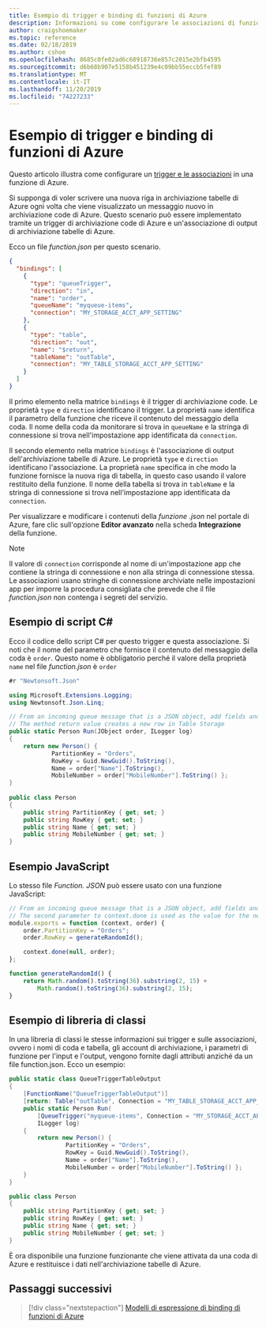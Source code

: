 ```yaml
---
title: Esempio di trigger e binding di funzioni di Azure
description: Informazioni su come configurare le associazioni di funzioni di Azure
author: craigshoemaker
ms.topic: reference
ms.date: 02/18/2019
ms.author: cshoe
ms.openlocfilehash: 8685c0fe02ad6c68918736e857c2015e2bfb4595
ms.sourcegitcommit: d6b68b907e5158b451239e4c09bb55eccb5fef89
ms.translationtype: MT
ms.contentlocale: it-IT
ms.lasthandoff: 11/20/2019
ms.locfileid: "74227233"
---
```

# <a name="azure-functions-trigger-and-binding-example"></a>Esempio di trigger e binding di funzioni di Azure

Questo articolo illustra come configurare un [trigger e le associazioni](./functions-triggers-bindings.md) in una funzione di Azure.

Si supponga di voler scrivere una nuova riga in archiviazione tabelle di Azure ogni volta che viene visualizzato un messaggio nuovo in archiviazione code di Azure. Questo scenario può essere implementato tramite un trigger di archiviazione code di Azure e un'associazione di output di archiviazione tabelle di Azure. 

Ecco un file *function.json* per questo scenario. 

```json
{
  "bindings": [
    {
      "type": "queueTrigger",
      "direction": "in",
      "name": "order",
      "queueName": "myqueue-items",
      "connection": "MY_STORAGE_ACCT_APP_SETTING"
    },
    {
      "type": "table",
      "direction": "out",
      "name": "$return",
      "tableName": "outTable",
      "connection": "MY_TABLE_STORAGE_ACCT_APP_SETTING"
    }
  ]
}
```

Il primo elemento nella matrice `bindings` è il trigger di archiviazione code. Le proprietà `type` e `direction` identificano il trigger. La proprietà `name` identifica il parametro della funzione che riceve il contenuto del messaggio della coda. Il nome della coda da monitorare si trova in `queueName` e la stringa di connessione si trova nell'impostazione app identificata da `connection`.

Il secondo elemento nella matrice `bindings` è l'associazione di output dell'archiviazione tabelle di Azure. Le proprietà `type` e `direction` identificano l'associazione. La proprietà `name` specifica in che modo la funzione fornisce la nuova riga di tabella, in questo caso usando il valore restituito della funzione. Il nome della tabella si trova in `tableName` e la stringa di connessione si trova nell'impostazione app identificata da `connection`.

Per visualizzare e modificare i contenuti della *funzione .json* nel portale di Azure, fare clic sull'opzione **Editor avanzato** nella scheda **Integrazione** della funzione.

> [!NOTE]
> Il valore di `connection` corrisponde al nome di un'impostazione app che contiene la stringa di connessione e non alla stringa di connessione stessa. Le associazioni usano stringhe di connessione archiviate nelle impostazioni app per imporre la procedura consigliata che prevede che il file *function.json* non contenga i segreti del servizio.

## <a name="c-script-example"></a>Esempio di script C#

Ecco il codice dello script C# per questo trigger e questa associazione. Si noti che il nome del parametro che fornisce il contenuto del messaggio della coda è `order`. Questo nome è obbligatorio perché il valore della proprietà `name` nel file *function.json* è `order` 

```cs
#r "Newtonsoft.Json"

using Microsoft.Extensions.Logging;
using Newtonsoft.Json.Linq;

// From an incoming queue message that is a JSON object, add fields and write to Table storage
// The method return value creates a new row in Table Storage
public static Person Run(JObject order, ILogger log)
{
    return new Person() { 
            PartitionKey = "Orders", 
            RowKey = Guid.NewGuid().ToString(),  
            Name = order["Name"].ToString(),
            MobileNumber = order["MobileNumber"].ToString() };  
}
 
public class Person
{
    public string PartitionKey { get; set; }
    public string RowKey { get; set; }
    public string Name { get; set; }
    public string MobileNumber { get; set; }
}
```

## <a name="javascript-example"></a>Esempio JavaScript

Lo stesso file *Function. JSON* può essere usato con una funzione JavaScript:

```javascript
// From an incoming queue message that is a JSON object, add fields and write to Table Storage
// The second parameter to context.done is used as the value for the new row
module.exports = function (context, order) {
    order.PartitionKey = "Orders";
    order.RowKey = generateRandomId(); 

    context.done(null, order);
};

function generateRandomId() {
    return Math.random().toString(36).substring(2, 15) +
        Math.random().toString(36).substring(2, 15);
}
```

## <a name="class-library-example"></a>Esempio di libreria di classi

In una libreria di classi le stesse informazioni sui trigger e sulle associazioni, ovvero i nomi di coda e tabella, gli account di archiviazione, i parametri di funzione per l'input e l'output, vengono fornite dagli attributi anziché da un file function.json. Ecco un esempio:

```csharp
public static class QueueTriggerTableOutput
{
    [FunctionName("QueueTriggerTableOutput")]
    [return: Table("outTable", Connection = "MY_TABLE_STORAGE_ACCT_APP_SETTING")]
    public static Person Run(
        [QueueTrigger("myqueue-items", Connection = "MY_STORAGE_ACCT_APP_SETTING")]JObject order,
        ILogger log)
    {
        return new Person() {
                PartitionKey = "Orders",
                RowKey = Guid.NewGuid().ToString(),
                Name = order["Name"].ToString(),
                MobileNumber = order["MobileNumber"].ToString() };
    }
}

public class Person
{
    public string PartitionKey { get; set; }
    public string RowKey { get; set; }
    public string Name { get; set; }
    public string MobileNumber { get; set; }
}
```

È ora disponibile una funzione funzionante che viene attivata da una coda di Azure e restituisce i dati nell'archiviazione tabelle di Azure.

## <a name="next-steps"></a>Passaggi successivi

> [!div class="nextstepaction"]
> [Modelli di espressione di binding di funzioni di Azure](./functions-bindings-expressions-patterns.md)
